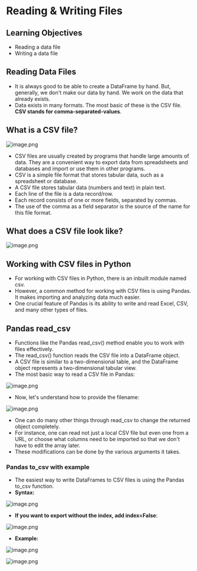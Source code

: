 # Reading & Writing Files

## Learning Objectives

* Reading a data file
* Writing a data file

## Reading Data Files

* It is always good to be able to create a DataFrame by hand. But, generally, we don't make our data by hand. We work on the data that already exists.
* Data exists in many formats. The most basic of these is the CSV file. **CSV stands for comma-separated-values**.


## What is a CSV file?








![image.png](https://dphi-live.s3.amazonaws.com/media_uploads/image_d9f0b76fe56547028e47aadd24a72420.png)









* CSV files are usually created by programs that handle large amounts of data. They are a convenient way to export data from spreadsheets and databases and import or use them in other programs.
* CSV is a simple file format that stores tabular data, such as a spreadsheet or database.
* A CSV file stores tabular data (numbers and text) in plain text.
* Each line of the file is a data record/row.
* Each record consists of one or more fields, separated by commas.
* The use of the comma as a field separator is the source of the name for this file format.



## What does a CSV file look like?









![image.png](https://dphi-live.s3.amazonaws.com/media_uploads/image_3d8387f243f04387b7e26c2dfb87fef2.png)










## Working with CSV files in Python

* For working with CSV files in Python, there is an inbuilt module named csv.
* However, a common method for working with CSV files is using Pandas. It makes importing and analyzing data much easier.
* One crucial feature of Pandas is its ability to write and read Excel, CSV, and many other types of files.




## Pandas read_csv

* Functions like the Pandas read_csv() method enable you to work with files effectively.
* The read_csv() function reads the CSV file into a DataFrame object.
* A CSV file is similar to a two-dimensional table, and the DataFrame object represents a two-dimensional tabular view.
* The most basic way to read a CSV file in Pandas:




![image.png](https://dphi-live.s3.amazonaws.com/media_uploads/image_05cbcb6e9bd7452ca0a20d6632799f3c.png)



* Now, let's understand how to provide the filename:





![image.png](https://dphi-live.s3.amazonaws.com/media_uploads/image_3ab585b60bf7438388328132eb62eed7.png)




* One can do many other things through read_csv to change the returned object completely.
* For instance, one can read not just a local CSV file but even one from a URL, or choose what columns need to be imported so that we don't have to edit the array later.
* These modifications can be done by the various arguments it takes.

### Pandas to_csv with example

* The easiest way to write DataFrames to CSV files is using the Pandas to_csv function.
* **Syntax:**




![image.png](https://dphi-live.s3.amazonaws.com/media_uploads/image_f5966255a3954954b00b240424e929c9.png)



* **If you want to export without the index, add index=False**:

![image.png](https://dphi-live.s3.amazonaws.com/media_uploads/image_c2d4878eb34d465f98240d3894801922.png)

* **Example:**

![image.png](https://dphi-live.s3.amazonaws.com/media_uploads/image_75be7123fc7e427d824eecf456830695.png)

![image.png](https://dphi-live.s3.amazonaws.com/media_uploads/image_c540acd080ce418f9a6d7b98a2aa6f1e.png)